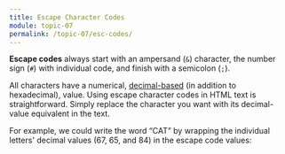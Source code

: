 ```yaml
---
title: Escape Character Codes
module: topic-07
permalink: /topic-07/esc-codes/
---
```


<div class="divider-heading"></div>

**Escape codes** always start with an ampersand (`&`) character, the number sign (`#`) with individual code, and finish with a semicolon (`;`).

All characters have a numerical, [decimal-based](https://www.w3schools.com/charsets/ref_utf_basic_latin.asp) (in addition to hexadecimal), value. Using escape character codes in HTML text is straightforward. Simply replace the character you want with its decimal-value equivalent in the text.

For example, we could write the word “CAT” by wrapping the individual letters' decimal values (67, 65, and 84) in the escape code values:


<div class="external-embed">
  <p data-height="200" data-theme-id="30567" data-slug-hash="aYbLZd" data-default-tab="html,result" data-user="Media-Ed-Online" data-pen-title="HTML Escape Characters (Codes)" class="codepen"></p>
</div>
